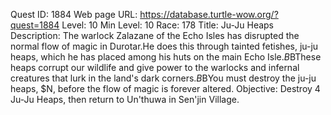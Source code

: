 Quest ID: 1884
Web page URL: https://database.turtle-wow.org/?quest=1884
Level: 10
Min Level: 10
Race: 178
Title: Ju-Ju Heaps
Description: The warlock Zalazane of the Echo Isles has disrupted the normal flow of magic in Durotar.He does this through tainted fetishes, ju-ju heaps, which he has placed among his huts on the main Echo Isle.$B$BThese heaps corrupt our wildlife and give power to the warlocks and infernal creatures that lurk in the land's dark corners.$B$BYou must destroy the ju-ju heaps, $N, before the flow of magic is forever altered.
Objective: Destroy 4 Ju-Ju Heaps, then return to Un'thuwa in Sen'jin Village.

